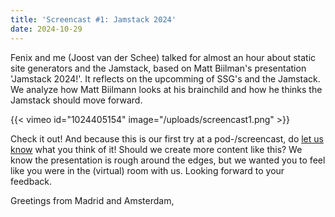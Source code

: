 ```yaml
---
title: 'Screencast #1: Jamstack 2024'
date: 2024-10-29
---
```


Fenix and me (Joost van der Schee) talked for almost an hour about static site generators and the Jamstack, based on Matt Biilman's presentation 'Jamstack 2024!'. It reflects on the upcomming of SSG's and the Jamstack. We analyze how Matt Biilmann looks at his brainchild and how he thinks the Jamstack should move forward.

{{< vimeo id="1024405154" image="/uploads/screencast1.png" >}}

Check it out! And because this is our first try at a pod-/screencast, do [let us know](mailto:joost@vdschee.nl) what you think of it! Should we create more content like this? We know the presentation is rough around the edges, but we wanted you to feel like you were in the (virtual) room with us. Looking forward to your feedback. 

Greetings from Madrid and Amsterdam,
